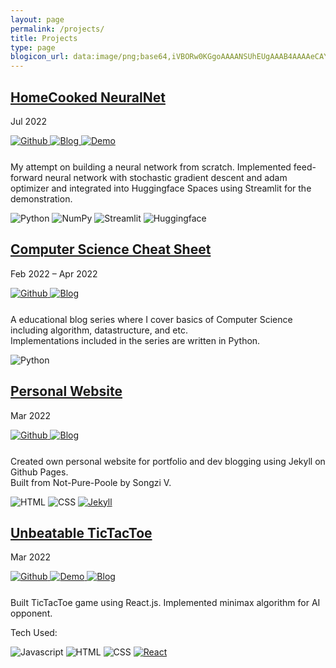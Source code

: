 ```yaml
---
layout: page
permalink: /projects/
title: Projects
type: page
blogicon_url: data:image/png;base64,iVBORw0KGgoAAAANSUhEUgAAAB4AAAAeCAYAAAA7MK6iAAAABmJLR0QA/wD/AP+gvaeTAAAAr0lEQVRIie2WYQ7CIAyFW7NjGA9ivMDisdGT4D2ePxYW1FKR0QgZ7ycj72t5NIxoaFcCcAXwQH15AHPM4jewJ6KjUV+emU8pMIygC4x55R0sQZr+Bp6kxfhIakiKcH9HrYIBOGEmXfT9rsyu07xLOo7zOiv7LpqJOMe5l+vb3AcfybfPjM3AqXpqgEfGL2o545uyL7/A0FJBMT/7tvUsWv+JEH12rGW2VVUu5VA/egKGCwNebMCA2gAAAABJRU5ErkJggg==
---
```


<!--HomeCooked NeuralNet-->
<section class="post-entry">
	<!--project header-->
	<div>
		<a href ="https://huggingface.co/spaces/kwangjong/homecooked-nn">
  		<h2 class ="post-title badge">HomeCooked NeuralNet</h2>
  	</a>
		<p class ="badge-right">Jul 2022</p>
	</div>
	<!--links-->
	<div style ="height: 28px;">
		<!--github-->
		<a href ="https://github.com/Kwangjong/homecooked-nn">
			<img class ="badge-right" alt="Github" src ="https://img.shields.io/badge/Github-181717.svg?&style=flat&logo=Github&logoColor=white"> 
		</a>
		<!--blog-->
		<a href ="/2022/07/09/homecooked-nn/">
			<img class ="badge-right" alt="Blog" src ="https://img.shields.io/badge/Blog-42cf8d.svg?&style=flat&logo={{page.blogicon_url}}"> 
		</a>
		<!--demo-->
		<a href ="https://huggingface.co/spaces/kwangjong/homecooked-nn">
			<img class ="badge-right" alt="Demo" src ="https://img.shields.io/badge/%F0%9F%A4%97%20Demo-blue?&style=flat"> 
		</a>
	</div>
	<!--description-->
	<div>
  	<p>
  		My attempt on building a neural network from scratch. Implemented feed-forward neural network with stochastic gradient descent and adam optimizer and integrated into Huggingface Spaces using Streamlit for the demonstration.
  	</p>
  </div>
  <!--tech-->
  <div>
		<img class ="badge" alt="Python" src ="https://img.shields.io/badge/Python-3776AB.svg?&style=flat&logo=Python&logoColor=white"/>
		<img class ="badge" alt="NumPy" src ="https://img.shields.io/badge/NumPy-013243.svg?&style=flat&logo=NumPy&logoColor=white"/>
		<img class ="badge" alt="Streamlit" src ="https://img.shields.io/badge/Streamlit-FF4B4B.svg?&style=flat&logo=Streamlit&logoColor=white"/> 
		<img class ="badge" alt="Huggingface" src ="https://img.shields.io/badge/%F0%9F%A4%97%20Hugging%20Face-Spaces-blue"/> 
	</div>
</section>

<!--CSCheatSheet-->
<section class="post-entry">
	<!--project header-->
	<div>
		<a href ="/cscheatsheet">
  		<h2 class ="post-title badge">Computer Science Cheat Sheet</h2>
  	</a>
		<p class ="badge-right">Feb 2022 – Apr 2022</p>
	</div>
	<!--links-->
	<div style ="height: 28px;">
		<a href ="https://github.com/Kwangjong/CSCheatSheet">
			<img class ="badge-right" alt="Github" src ="https://img.shields.io/badge/Github-181717.svg?&style=flat&logo=Github&logoColor=white"> 
		</a>
		<a href ="/cscheatsheet">
			<img class ="badge-right" alt="Blog" src ="https://img.shields.io/badge/Blog-42cf8d.svg?&style=flat&logo={{page.blogicon_url}}"> 
		</a>
	</div>
	<!--description-->
	<div>
  	<p>
  		A educational blog series where I cover basics of Computer Science including algorithm, datastructure, and etc. <br/>
  		Implementations included in the series are written in Python.
  	</p>
  </div>
  <!--tech-->
  <div>
		<img class ="badge" alt="Python" src ="https://img.shields.io/badge/Python-3776AB.svg?&style=flat&logo=Python&logoColor=white"/> 
	</div>
</section>


<!--website-->
<section class="post-entry">
	<!--project header-->
	<div>
		<a href ="/">
  		<h2 class ="post-title badge">Personal Website</h2>
  	</a>
		<p class ="badge-right">Mar 2022</p>
	</div>
	<!--links-->
	<div style ="height: 28px;">
		<a href ="https://github.com/Kwangjong/kwangjong.github.io">
			<img class ="badge-right" alt="Github" src ="https://img.shields.io/badge/Github-181717.svg?&style=flat&logo=Github&logoColor=white"> 
		</a>
		<a href ="/">
			<img class ="badge-right" alt="Blog" src ="https://img.shields.io/badge/Blog-42cf8d.svg?&style=flat&logo={{page.blogicon_url}}"> 
		</a>
	</div>
	<!--description-->
  <p>
  	Created own personal website for portfolio and dev blogging using Jekyll on Github Pages.<br/>
  	Built from Not-Pure-Poole by Songzi V.
  </p>
  <!--tech-->
  <div>
		<img class ="badge" alt="HTML" src ="https://img.shields.io/badge/HTML-E34F26.svg?&style=flat&logo=HTML5&logoColor=white"/> 
  	<img class ="badge" alt="CSS" src ="https://img.shields.io/badge/CSS-1572B6.svg?&style=flat&logo=CSS3&logoColor=white"/> 
  	<a href ="https://jekyllrb.com/">
  		<img class ="badge" alt="Jekyll" src ="https://img.shields.io/badge/Jekyll-CC0000.svg?&style=flat&logo=Jekyll&logoColor=white"/> 
  	</a>
  </div>
 </section>


<!--unbeatable tictactoe-->
<section class="post-entry">
	<!--project header-->
	<div>
		<a href ="/2022/03/17/minimax/">
  		<h2 class ="post-title badge">Unbeatable TicTacToe</h2>
  	</a>
		<p class ="badge-right">Mar 2022</p>
	</div>
	<!--links-->
	<div style ="height: 28px;">
		<a href ="https://github.com/Kwangjong/Unbeatable-TicTacToe">
			<img class ="badge-right" alt="Github" src ="https://img.shields.io/badge/Github-181717.svg?&style=flat&logo=Github&logoColor=white"> 
		</a>
		<a href ="/">
			<img class ="badge-right" alt="Demo" src ="https://img.shields.io/badge/Demo-61DAFB.svg?&style=flat&logo=React&logoColor=white"> 
		</a>
		<a href ="/2022/03/17/minimax/">
			<img class ="badge-right" alt="Blog" src ="https://img.shields.io/badge/Blog-42cf8d.svg?&style=flat&logo={{page.blogicon_url}}"> 
		</a>
	</div>
	<!--description-->
  <p>
  	Built TicTacToe game using React.js. Implemented minimax algorithm for AI opponent.
  </p>
  <!--tech-->
  <div>
  	<p class ="no-margin">Tech Used: </p>
		<img class ="badge" alt="Javascript" src ="https://img.shields.io/badge/Javascript-F7DF1E.svg?&style=flat&logo=Javascript&logoColor=white"/> 
  	<img class ="badge" alt="HTML" src ="https://img.shields.io/badge/HTML-E34F26.svg?&style=flat&logo=HTML5&logoColor=white"/> 
	  <img class ="badge" alt="CSS" src ="https://img.shields.io/badge/CSS-1572B6.svg?&style=flat&logo=CSS3&logoColor=white"/> 
	  <a href ="https://reactjs.org/">
	  	<img class ="badge" alt="React" src ="https://img.shields.io/badge/React-61DAFB.svg?&style=flat&logo=React&logoColor=white"/>
	  </a>
	</div>
</section>


<!--
<!~~ScreenLock>
<section class="post-entry">
	<!~~project header~~>
	<div>
  	<h2 class ="post-title badge" >Screen Lock</h2>
		<p class ="badge-right">Feb 2019</p>
	</div>
	<!~~links~~>
	<div style ="height: 28px;">
		<a href ="https://github.com/Kwangjong/ScreenLock">
			<img class ="badge-right" alt="Github" src ="https://img.shields.io/badge/Github-181717.svg?&style=flat&logo=Github&logoColor=white"> 
		</a>
		<a href ="https://play.google.com/store/apps/details?id=cs.kj.choi.screentouchoff">
			<img class ="badge-right" alt="PlayStore" src ="https://img.shields.io/badge/PlayStore-009382.svg?&style=flat&logo=GooglePlay&logoColor=white"> 
		</a>
	</div>
	<!~~description~~>
  <p>
  	Developed a screensaver application for android.<br/>
  	The application prevents unnecessary touch input and saves battery by drawing screen overlay over the entire screen and dimming the display brightness.<br/>
  	It also utilizes the proximity sensor to prevent screen-saver from unlocking inside your pocket.
  </p>
  <!~~tech~~>
  <div>
  	<p class ="no-margin">Tech Used: </p>
		<img class ="badge" alt="Java" src ="https://img.shields.io/badge/Java-007396.svg?&style=flat&logo=Java&logoColor=white"/> 
  	<img class ="badge" alt="AndroidStudio" src ="https://img.shields.io/badge/AndroidStudio-3DDC84.svg?&style=flat&logo=AndroidStudio&logoColor=white"/>
	</div>
</section>


<!~~Simple Calculator~~>
<section class="post-entry">
	<!~~project header~~>
	<div>
  	<h2 class ="post-title badge">Simple Calculator</h2>
		<p class ="badge-right">Mar 2018</p>
	</div>
	<!~~links~~>
	<div style ="height: 28px;">
		<a href ="https://github.com/Kwangjong/Simple-Calculator">
			<img class ="badge-right" alt="Github" src ="https://img.shields.io/badge/Github-181717.svg?&style=flat&logo=Github&logoColor=white"> 
		</a>
	</div>
	<!~~description~~>
  <p>
  	Implemented GUI calculator using Java and Processing library.
  </p>
  <!~~tech~~>
  <div>
  	<p class ="no-margin">Tech Used: </p>
		<img class ="badge" alt="Java" src ="https://img.shields.io/badge/Java-007396.svg?&style=flat&logo=Java&logoColor=white"/> 
		<a href ="https://processing.org/reference/libraries/">
  		<img class ="badge" alt="Processing" src ="https://img.shields.io/badge/Processing-005bf9.svg?&style=flat&logo=Processing%20Foundation&logoColor=white"/>
  	</a>
	</div>
</section>
-->
